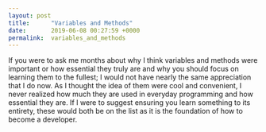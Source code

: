 ```yaml
---
layout: post
title:      "Variables and Methods"
date:       2019-06-08 00:27:59 +0000
permalink:  variables_and_methods
---
```



If you were to ask me months about why I think variables and methods were important or how essential they truly are and why you should focus on learning them to the fullest; I would not have nearly the same appreciation that I do now. As I thought the idea of them were cool and convenient, I never realized how much they are used in everyday programming and how essential they are. If I were to suggest ensuring you learn something to its entirety, these would both be on the list as it is the foundation of how to become a developer.
